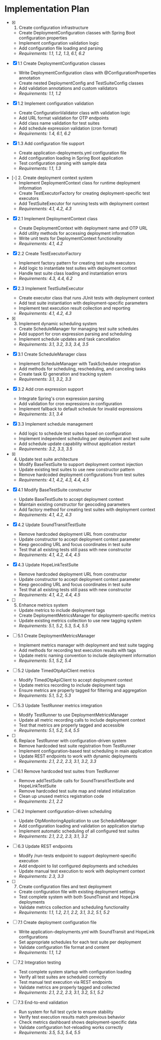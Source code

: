 # Implementation Plan

- [x] 1. Create configuration infrastructure
  - Create DeploymentConfiguration classes with Spring Boot configuration properties
  - Implement configuration validation logic
  - Add configuration file loading and parsing
  - _Requirements: 1.1, 1.2, 1.3, 6.1, 6.2_

- [x] 1.1 Create DeploymentConfiguration classes
  - Write DeploymentConfiguration class with @ConfigurationProperties annotation
  - Create nested DeploymentConfig and TestSuiteConfig classes
  - Add validation annotations and custom validators
  - _Requirements: 1.1, 1.2_

- [x] 1.2 Implement configuration validation
  - Create ConfigurationValidator class with validation logic
  - Add URL format validation for OTP endpoints
  - Add class name validation for test suites
  - Add schedule expression validation (cron format)
  - _Requirements: 1.4, 6.1, 6.2_

- [x] 1.3 Add configuration file support
  - Create application-deployments.yml configuration file
  - Add configuration loading in Spring Boot application
  - Test configuration parsing with sample data
  - _Requirements: 1.1, 1.3_

- [-] 2. Create deployment context system
  - Implement DeploymentContext class for runtime deployment information
  - Create TestExecutorFactory for creating deployment-specific test executors
  - Add TestSuiteExecutor for running tests with deployment context
  - _Requirements: 4.1, 4.2, 4.3_

- [x] 2.1 Implement DeploymentContext class
  - Create DeploymentContext with deployment name and OTP URL
  - Add utility methods for accessing deployment information
  - Write unit tests for DeploymentContext functionality
  - _Requirements: 4.1, 4.2_

- [x] 2.2 Create TestExecutorFactory
  - Implement factory pattern for creating test suite executors
  - Add logic to instantiate test suites with deployment context
  - Handle test suite class loading and instantiation errors
  - _Requirements: 4.3, 4.4, 6.2_

- [x] 2.3 Implement TestSuiteExecutor
  - Create executor class that runs JUnit tests with deployment context
  - Add test suite instantiation with deployment-specific parameters
  - Implement test execution result collection and reporting
  - _Requirements: 4.1, 4.2, 4.3_

- [x] 3. Implement dynamic scheduling system
  - Create ScheduleManager for managing test suite schedules
  - Add support for cron expression parsing and scheduling
  - Implement schedule updates and task cancellation
  - _Requirements: 3.1, 3.2, 3.3, 3.4, 3.5_

- [x] 3.1 Create ScheduleManager class
  - Implement ScheduleManager with TaskScheduler integration
  - Add methods for scheduling, rescheduling, and canceling tasks
  - Create task ID generation and tracking system
  - _Requirements: 3.1, 3.2, 3.3_

- [x] 3.2 Add cron expression support
  - Integrate Spring's cron expression parsing
  - Add validation for cron expressions in configuration
  - Implement fallback to default schedule for invalid expressions
  - _Requirements: 3.1, 3.4_

- [x] 3.3 Implement schedule management
  - Add logic to schedule test suites based on configuration
  - Implement independent scheduling per deployment and test suite
  - Add schedule update capability without application restart
  - _Requirements: 3.2, 3.3, 3.5_

- [x] 4. Update test suite architecture
  - Modify BaseTestSuite to support deployment context injection
  - Update existing test suites to use new constructor pattern
  - Remove hardcoded deployment configurations from test suites
  - _Requirements: 4.1, 4.2, 4.3, 4.4, 4.5_

- [x] 4.1 Modify BaseTestSuite constructor
  - Update BaseTestSuite to accept deployment context
  - Maintain existing constructor for geocoding parameters
  - Add factory method for creating test suites with deployment context
  - _Requirements: 4.1, 4.2, 4.3_

- [x] 4.2 Update SoundTransitTestSuite
  - Remove hardcoded deployment URL from constructor
  - Update constructor to accept deployment context parameter
  - Keep geocoding URL and focus coordinates in test suite
  - Test that all existing tests still pass with new constructor
  - _Requirements: 4.1, 4.2, 4.4, 4.5_

- [x] 4.3 Update HopeLinkTestSuite
  - Remove hardcoded deployment URL from constructor
  - Update constructor to accept deployment context parameter
  - Keep geocoding URL and focus coordinates in test suite
  - Test that all existing tests still pass with new constructor
  - _Requirements: 4.1, 4.2, 4.4, 4.5_

- [ ] 5. Enhance metrics system
  - Update metrics to include deployment tags
  - Create DeploymentMetricsManager for deployment-specific metrics
  - Update existing metrics collection to use new tagging system
  - _Requirements: 5.1, 5.2, 5.3, 5.4, 5.5_

- [ ] 5.1 Create DeploymentMetricsManager
  - Implement metrics manager with deployment and test suite tagging
  - Add methods for recording test execution results with tags
  - Update metric naming convention to include deployment information
  - _Requirements: 5.1, 5.2, 5.4_

- [ ] 5.2 Update TimedOtpApiClient metrics
  - Modify TimedOtpApiClient to accept deployment context
  - Update metrics recording to include deployment tags
  - Ensure metrics are properly tagged for filtering and aggregation
  - _Requirements: 5.1, 5.2, 5.3_

- [ ] 5.3 Update TestRunner metrics integration
  - Modify TestRunner to use DeploymentMetricsManager
  - Update all metric recording calls to include deployment context
  - Test that metrics are properly tagged and accessible
  - _Requirements: 5.1, 5.2, 5.4, 5.5_

- [ ] 6. Replace TestRunner with configuration-driven system
  - Remove hardcoded test suite registration from TestRunner
  - Implement configuration-based test scheduling in main application
  - Update REST endpoints to work with dynamic deployments
  - _Requirements: 2.1, 2.2, 2.3, 3.1, 3.2, 3.3_

- [ ] 6.1 Remove hardcoded test suites from TestRunner
  - Remove addTestSuite calls for SoundTransitTestSuite and HopeLinkTestSuite
  - Remove hardcoded test suite map and related initialization
  - Clean up unused metrics registration code
  - _Requirements: 2.1, 2.2_

- [ ] 6.2 Implement configuration-driven scheduling
  - Update OtpMonitoringApplication to use ScheduleManager
  - Add configuration loading and validation on application startup
  - Implement automatic scheduling of all configured test suites
  - _Requirements: 2.1, 2.2, 2.3, 3.1, 3.2_

- [ ] 6.3 Update REST endpoints
  - Modify /run-tests endpoint to support deployment-specific execution
  - Add endpoint to list configured deployments and schedules
  - Update manual test execution to work with deployment context
  - _Requirements: 2.3, 3.3_

- [ ] 7. Create configuration files and test deployment
  - Create configuration file with existing deployment settings
  - Test complete system with both SoundTransit and HopeLink deployments
  - Validate metrics collection and scheduling functionality
  - _Requirements: 1.1, 1.2, 2.1, 2.2, 3.1, 3.2, 5.1, 5.2_

- [ ] 7.1 Create deployment configuration file
  - Write application-deployments.yml with SoundTransit and HopeLink configurations
  - Set appropriate schedules for each test suite per deployment
  - Validate configuration file format and content
  - _Requirements: 1.1, 1.2_

- [ ] 7.2 Integration testing
  - Test complete system startup with configuration loading
  - Verify all test suites are scheduled correctly
  - Test manual test execution via REST endpoints
  - Validate metrics are properly tagged and collected
  - _Requirements: 2.1, 2.2, 2.3, 3.1, 3.2, 5.1, 5.2_

- [ ] 7.3 End-to-end validation
  - Run system for full test cycle to ensure stability
  - Verify test execution results match previous behavior
  - Check metrics dashboard shows deployment-specific data
  - Validate configuration hot-reloading works correctly
  - _Requirements: 3.5, 5.3, 5.4, 5.5_